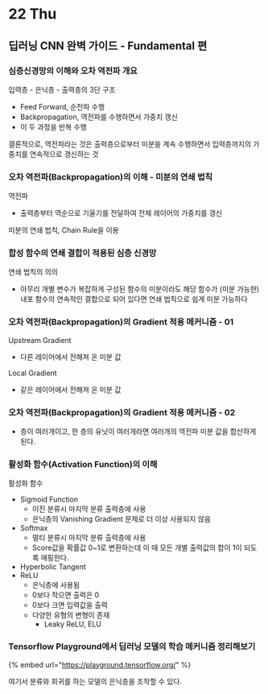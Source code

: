 # 22 Thu

## 딥러닝 CNN 완벽 가이드 - Fundamental 편

### 심층신경망의 이해와 오차 역전파 개요

입력층 - 은닉층 - 출력층의 3단 구조

* Feed Forward, 순전파 수행
* Backpropagation, 역전파를 수행하면서 가중치 갱신
* 이 두 과정을 반복 수행

결론적으로, 역전파라는 것은 출력층으로부터 미분을 계속 수행하면서 입력층까지의 가중치를 연속적으로 갱신하는 것

### 오차 역전파\(Backpropagation\)의 이해 - 미분의 연쇄 법칙

역전파

* 출력층부터 역순으로 기울기를 전달하여 전체 레이어의 가중치를 갱신

미분의 연쇄 법칙, Chain Rule을 이용



### 합성 함수의 연쇄 결합이 적용된 심층 신경망

연쇄 법칙의 의의

* 아무리 개별 변수가 복잡하게 구성된 함수의 미분이라도 해당 함수가 \(미분 가능한\) 내포 함수의 연속적인 결합으로 되어 있다면 연쇄 법칙으로 쉽게 미분 가능하다



### 오차 역전파\(Backpropagation\)의 Gradient 적용 메커니즘 - 01

Upstream Gradient

* 다른 레이어에서 전해져 온 미분 값

Local Gradient

* 같은 레이어에서 전해져 온 미분 값



### 오차 역전파\(Backpropagation\)의 Gradient 적용 메커니즘 - 02

* 층이 여러개이고, 한 층의 유닛이 여러개라면 여러개의 역전파 미분 값을 합산하게 된다.





### 활성화 함수\(Activation Function\)의 이해

활성화 함수

* Sigmoid Function
  * 이진 분류시 마지막 분류 출력층에 사용
  * 은닉층의 Vanishing Gradient 문제로 더 이상 사용되지 않음
* Softmax
  * 멀티 분류시 마지막 분류 츨력층에 사용
  * Score값을 확률값 0~1로 변환하는데 이 때 모든 개별 출력값의 합이 1이 되도록 매핑한다.
* Hyperbolic Tangent
* ReLU
  * 은닉층에 사용됨
  * 0보다 작으면 출력은 0
  * 0보다 크면 입력값을 출력
  * 다양한 유형의 변형이 존재
    * Leaky ReLU, ELU



### Tensorflow Playground에서 딥러닝 모델의 학습 메커니즘 정리해보기

{% embed url="https://playground.tensorflow.org/" %}

여기서 분류와 회귀를 하는 모델의 은닉층을 조작할 수 있다.



